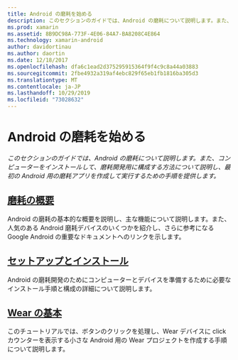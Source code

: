 ```yaml
---
title: Android の磨耗を始める
description: このセクションのガイドでは、Android の磨耗について説明します。また、コンピューターをインストールして、磨耗開発用に構成する方法について説明し、最初の Android 用の磨耗アプリを作成して実行するための手順を提供します。
ms.prod: xamarin
ms.assetid: 8B9DC98A-773F-4E06-84A7-BA8208C4E864
ms.technology: xamarin-android
author: davidortinau
ms.author: daortin
ms.date: 12/18/2017
ms.openlocfilehash: dfa6c1ead2d375295915364f9f4c9c8a44a03883
ms.sourcegitcommit: 2fbe4932a319af4ebc829f65eb1fb1816ba305d3
ms.translationtype: MT
ms.contentlocale: ja-JP
ms.lasthandoff: 10/29/2019
ms.locfileid: "73028632"
---
```

# <a name="get-started-with-android-wear"></a>Android の磨耗を始める

_このセクションのガイドでは、Android の磨耗について説明します。また、コンピューターをインストールして、磨耗開発用に構成する方法について説明し、最初の Android 用の磨耗アプリを作成して実行するための手順を提供します。_

## <a name="introduction-to-wearandroidwearget-startedintro-to-wearmd"></a>[磨耗の概要](~/android/wear/get-started/intro-to-wear.md)

Android の磨耗の基本的な概要を説明し、主な機能について説明します。また、人気のある Android 磨耗デバイスのいくつかを紹介し、さらに参考になる Google Android の重要なドキュメントへのリンクを示します。

## <a name="setup--installationandroidwearget-startedinstallationmd"></a>[セットアップとインストール](~/android/wear/get-started/installation.md)

Android の磨耗開発のためにコンピューターとデバイスを準備するために必要なインストール手順と構成の詳細について説明します。

## <a name="hello-wearandroidwearget-startedhello-wearmd"></a>[Wear の基本](~/android/wear/get-started/hello-wear.md)

このチュートリアルでは、ボタンのクリックを処理し、Wear デバイスに click カウンターを表示する小さな Android 用の Wear プロジェクトを作成する手順について説明します。
